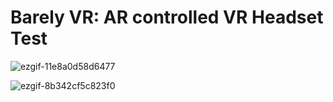 # Barely VR: AR controlled VR Headset Test

![ezgif-11e8a0d58d6477](https://github.com/user-attachments/assets/4180b112-5a48-44f2-b754-6c2f3dc3343c)

![ezgif-8b342cf5c823f0](https://github.com/user-attachments/assets/268a60d8-d1f9-4a43-8766-4883acdceab4)
